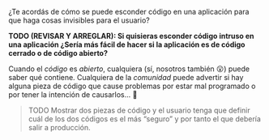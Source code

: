 ¿Te acordás de cómo se puede esconder código en una aplicación para que haga cosas invisibles para el usuario? 

**TODO (REVISAR Y ARREGLAR): Si quisieras esconder código intruso en una aplicación ¿Sería más fácil de hacer si la aplicación es de código cerrado o de código abierto?**

Cuando el _código_ es _abierto_, cualquiera (sí, nosotros también :open_mouth:) puede saber qué contiene. Cualquiera de la _comunidad_ puede advertir si hay alguna pieza de código que cause problemas por estar mal programado o por tener la intención de causarlos... :imp:

>  TODO Mostrar dos piezas de código y el usuario tenga que definir cuál de los dos códigos es el más “seguro” y por tanto el que debería salir a producción.